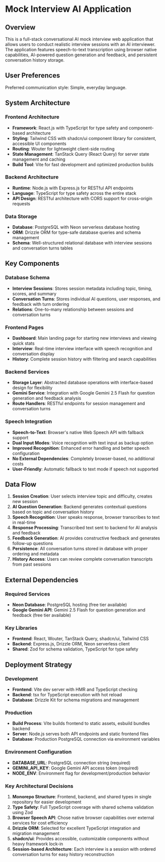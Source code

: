 # Mock Interview AI Application

## Overview

This is a full-stack conversational AI mock interview web application that allows users to conduct realistic interview sessions with an AI interviewer. The application features speech-to-text transcription using browser native capabilities, AI-powered question generation and feedback, and persistent conversation history storage.

## User Preferences

Preferred communication style: Simple, everyday language.

## System Architecture

### Frontend Architecture
- **Framework**: React.js with TypeScript for type safety and component-based architecture
- **Styling**: Tailwind CSS with shadcn/ui component library for consistent, accessible UI components
- **Routing**: Wouter for lightweight client-side routing
- **State Management**: TanStack Query (React Query) for server state management and caching
- **Build Tool**: Vite for fast development and optimized production builds

### Backend Architecture
- **Runtime**: Node.js with Express.js for RESTful API endpoints
- **Language**: TypeScript for type safety across the entire stack
- **API Design**: RESTful architecture with CORS support for cross-origin requests

### Data Storage
- **Database**: PostgreSQL with Neon serverless database hosting
- **ORM**: Drizzle ORM for type-safe database queries and schema management
- **Schema**: Well-structured relational database with interview sessions and conversation turns tables

## Key Components

### Database Schema
- **Interview Sessions**: Stores session metadata including topic, timing, scores, and summary
- **Conversation Turns**: Stores individual AI questions, user responses, and feedback with turn ordering
- **Relations**: One-to-many relationship between sessions and conversation turns

### Frontend Pages
- **Dashboard**: Main landing page for starting new interviews and viewing quick stats
- **Interview**: Real-time interview interface with speech recognition and conversation display
- **History**: Complete session history with filtering and search capabilities

### Backend Services
- **Storage Layer**: Abstracted database operations with interface-based design for flexibility
- **Gemini Service**: Integration with Google Gemini 2.5 Flash for question generation and feedback analysis
- **Route Handlers**: RESTful endpoints for session management and conversation turns

### Speech Integration
- **Speech-to-Text**: Browser's native Web Speech API with fallback support
- **Dual Input Modes**: Voice recognition with text input as backup option
- **Improved Recognition**: Enhanced error handling and better speech configuration
- **No External Dependencies**: Completely browser-based, no additional costs
- **User-Friendly**: Automatic fallback to text mode if speech not supported

## Data Flow

1. **Session Creation**: User selects interview topic and difficulty, creates new session
2. **AI Question Generation**: Backend generates contextual questions based on topic and conversation history
3. **Speech Recognition**: User speaks response, browser transcribes to text in real-time
4. **Response Processing**: Transcribed text sent to backend for AI analysis and feedback
5. **Feedback Generation**: AI provides constructive feedback and generates follow-up questions
6. **Persistence**: All conversation turns stored in database with proper ordering and metadata
7. **History Access**: Users can review complete conversation transcripts from past sessions

## External Dependencies

### Required Services
- **Neon Database**: PostgreSQL hosting (free tier available)
- **Google Gemini API**: Gemini 2.5 Flash for question generation and feedback (free tier available)

### Key Libraries
- **Frontend**: React, Wouter, TanStack Query, shadcn/ui, Tailwind CSS
- **Backend**: Express.js, Drizzle ORM, Neon serverless client
- **Shared**: Zod for schema validation, TypeScript for type safety

## Deployment Strategy

### Development
- **Frontend**: Vite dev server with HMR and TypeScript checking
- **Backend**: tsx for TypeScript execution with hot reload
- **Database**: Drizzle Kit for schema migrations and management

### Production
- **Build Process**: Vite builds frontend to static assets, esbuild bundles backend
- **Server**: Node.js serves both API endpoints and static frontend files
- **Database**: Production PostgreSQL connection via environment variables

### Environment Configuration
- **DATABASE_URL**: PostgreSQL connection string (required)
- **GEMINI_API_KEY**: Google Gemini API access token (required)
- **NODE_ENV**: Environment flag for development/production behavior

### Key Architectural Decisions

1. **Monorepo Structure**: Frontend, backend, and shared types in single repository for easier development
2. **Type Safety**: Full TypeScript coverage with shared schema validation using Zod
3. **Browser Speech API**: Chose native browser capabilities over external services for cost efficiency
4. **Drizzle ORM**: Selected for excellent TypeScript integration and migration management
5. **shadcn/ui**: Provides accessible, customizable components without heavy framework lock-in
6. **Session-based Architecture**: Each interview is a session with ordered conversation turns for easy history reconstruction